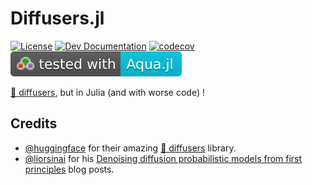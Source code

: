 # Diffusers.jl

[![License](https://img.shields.io/github/license/Laurent2916/diffusers.jl)](https://github.com/Laurent2916/diffusers.jl/blob/master/LICENSE)
[![Dev Documentation](https://img.shields.io/badge/docs-dev-blue.svg)](https://laurent2916.github.io/Diffusers.jl/dev/)
[![codecov](https://codecov.io/gh/Laurent2916/Diffusers.jl/branch/master/graph/badge.svg?token=A5NDK9E20F)](https://codecov.io/gh/Laurent2916/Diffusers.jl)
[![Aqua QA](https://raw.githubusercontent.com/JuliaTesting/Aqua.jl/master/badge.svg)](https://github.com/JuliaTesting/Aqua.jl)

[🤗 diffusers](https://github.com/huggingface/diffusers/), but in Julia (and with worse code) !

## Credits

- [@huggingface](https://github.com/huggingface) for their amazing [🤗 diffusers](https://github.com/huggingface/diffusers/) library.
- [@liorsinai](https://github.com/liorsinai) for his [Denoising diffusion probabilistic models from first principles](https://liorsinai.github.io/coding/2022/12/03/denoising-diffusion-1-spiral.html) blog posts.
